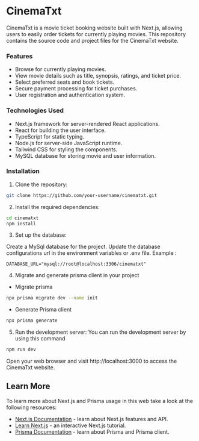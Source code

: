 # CinemaTxt

CinemaTxt is a movie ticket booking website built with Next.js, allowing users to easily order tickets for currently playing movies. This repository contains the source code and project files for the CinemaTxt website.

### Features
- Browse for currently playing movies.
- View movie details such as title, synopsis, ratings, and ticket price.
- Select preferred seats and book tickets.
- Secure payment processing for ticket purchases.
- User registration and authentication system.

### Technologies Used
- Next.js framework for server-rendered React applications.
- React for building the user interface.
- TypeScript for static typing.
- Node.js for server-side JavaScript runtime.
- Tailwind CSS for styling the components.
- MySQL database for storing movie and user information.

### Installation
1. Clone the repository:

``` bash
git clone https://github.com/your-username/cinematxt.git
```

2. Install the required dependencies:

```bash
cd cinematxt
npm install
```
3. Set up the database:

Create a MySql database for the project.
Update the database configurations url in the environment variables or .env file.
Example : 
```
DATABASE_URL="mysql://root@localhost:3306/cinematxt"
```

4. Migrate and generate prisma client in your project
- Migrate prisma
```bash
npx prisma migrate dev --name init
```

- Generate Prisma client
```bash
npx prisma generate
```

5. Run the development server:
You can run the development server by using this command
```bash
npm run dev
```
Open your web browser and visit http://localhost:3000 to access the CinemaTxt website.


## Learn More

To learn more about Next.js and Prisma usage in this web take a look at the following resources:

- [Next.js Documentation](https://nextjs.org/docs) - learn about Next.js features and API.
- [Learn Next.js](https://nextjs.org/learn) - an interactive Next.js tutorial.
- [Prisma Documentation](https://www.prisma.io/docs) - learn about Prisma and Prisma client.
